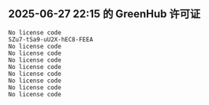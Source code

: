 ## 2025-06-27 22:15 的 GreenHub 许可证
```
No license code
SZu7-tSa9-uU2X-hEC8-FEEA
No license code
No license code
No license code
No license code
No license code
No license code
No license code
No license code
```
